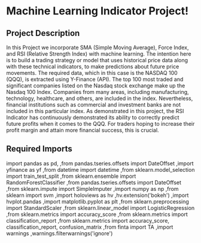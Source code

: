 # Machine Learning Indicator Project!
## Project Description
In this Project we incorporate SMA (Simple Moving Average), Force Index, and RSI (Relative Strength Index) with machine learning.  The intention here is to build a trading strategy or model that uses historical price data along with these technical indicators, to make predictions about future price movements. The required data, which in this case is the NASDAQ 100 (QQQ), is extracted using Y-Finance (API).  The top 100 most traded and significant companies listed on the Nasdaq stock exchange make up the Nasdaq 100 Index. Companies from many areas, including manufacturing, technology, healthcare, and others, are included in the index. Nevertheless, financial institutions such as commercial and investment banks are not included in this particular index.  As demonstrated in this project, the RSI Indicator has continuously demonstrated its ability to correctly predict future profits when it comes to the QQQ. For traders hoping to increase their profit margin and attain more financial success, this is crucial.
## Required Imports
import pandas as pd,
 ,from pandas.tseries.offsets import DateOffset
 ,import yfinance as yf
 ,from datetime import datetime
 ,from sklearn.model_selection import train_test_split
 ,from sklearn.ensemble import RandomForestClassifier
 ,from pandas.tseries.offsets import DateOffset
 ,from sklearn.impute import SimpleImputer
 ,import numpy as np
 ,from sklearn import svm
 ,import holoviews as hv
 ,hv.extension('bokeh')
 ,import hvplot.pandas
 ,import matplotlib.pyplot as plt
 ,from sklearn.preprocessing import StandardScaler
 ,from sklearn.linear_model import LogisticRegression
 ,from sklearn.metrics import accuracy_score
 ,from sklearn.metrics import classification_report
 ,from sklearn.metrics import accuracy_score, classification_report, confusion_matrix
 ,from finta import TA
 ,import warnings
 ,warnings.filterwarnings('ignore')
